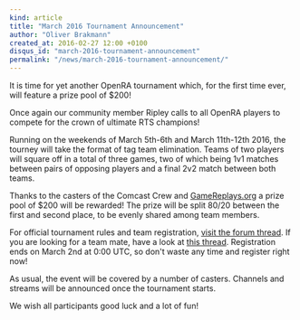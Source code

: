 ```yaml
---
kind: article
title: "March 2016 Tournament Announcement"
author: "Oliver Brakmann"
created_at: 2016-02-27 12:00 +0100
disqus_id: "march-2016-tournament-announcement"
permalink: "/news/march-2016-tournament-announcement/"
---
```


<figure>
  <lite-youtube videoid="Y5IDhShbDNI"></lite-youtube>
</figure>

It is time for yet another OpenRA tournament which, for the first time ever, will feature a prize pool of $200!

Once again our community member Ripley calls to all OpenRA players to compete for the crown of ultimate RTS champions!

Running on the weekends of March 5th-6th and March 11th-12th 2016, the tourney will take the format of tag team elimination. Teams of two players will square off in a total of three games, two of which being 1v1 matches between pairs of opposing players and a final 2v2 match between both teams.

Thanks to the casters of the Comcast Crew and [GameReplays.org](https://www.gamereplays.org/portals.php) a prize pool of $200 will be rewarded! The prize will be split 80/20 between the first and second place, to be evenly shared among team members.

For official tournament rules and team registration, [visit the forum thread](https://forum.openra.net/viewtopic.php?f=82&t=19414). If you are looking for a team mate, have a look at [this thread](https://forum.openra.net/viewtopic.php?f=82&t=19415). Registration ends on March 2nd at 0:00 UTC, so don't waste any time and register right now!

As usual, the event will be covered by a number of casters. Channels and streams will be announced once the tournament starts.

We wish all participants good luck and a lot of fun!
